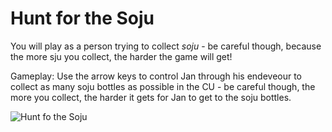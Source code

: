 # Hunt for the Soju
You will play as a person trying to collect *soju* - be careful though, because the more sju you collect, the harder the game will get!

Gameplay: 
Use the arrow keys to control Jan through his endeveour to collect as many soju bottles as possible in the CU - be careful though, the more you collect, the harder it gets for Jan to get to the soju bottles.

![Hunt fo the Soju](https://i.gyazo.com/0cc6089dfeef76c05303f3f04774e983.png)

